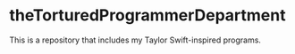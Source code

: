 # theTorturedProgrammerDepartment
This is a repository that includes my Taylor Swift-inspired programs. 
